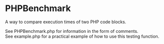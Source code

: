 # PHPBenchmark  
A way to compare execution times of two PHP code blocks.  
  
See PHPBenchmark.php for information in the form of comments.  
See example.php for a practical example of how to use this testing function.  